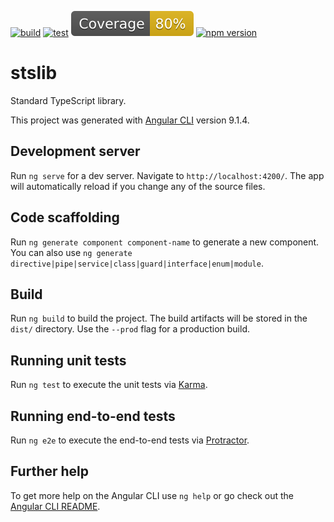 [![build](https://github.com/demyanets/stslib/workflows/build/badge.svg)](https://github.com/demyanets/stslib/actions?query=workflow%3Abuild)
[![test](https://github.com/demyanets/stslib/workflows/test/badge.svg)](https://github.com/demyanets/stslib/actions?query=workflow%3Atest)
![coverage](badges/coverage.svg)
[![npm version](https://badge.fury.io/js/stslib.svg)](https://www.npmjs.com/package/stslib)

# stslib
Standard TypeScript library.

This project was generated with [Angular CLI](https://github.com/angular/angular-cli) version 9.1.4.

## Development server

Run `ng serve` for a dev server. Navigate to `http://localhost:4200/`. The app will automatically reload if you change any of the source files.

## Code scaffolding

Run `ng generate component component-name` to generate a new component. You can also use `ng generate directive|pipe|service|class|guard|interface|enum|module`.

## Build

Run `ng build` to build the project. The build artifacts will be stored in the `dist/` directory. Use the `--prod` flag for a production build.

## Running unit tests

Run `ng test` to execute the unit tests via [Karma](https://karma-runner.github.io).

## Running end-to-end tests

Run `ng e2e` to execute the end-to-end tests via [Protractor](http://www.protractortest.org/).

## Further help

To get more help on the Angular CLI use `ng help` or go check out the [Angular CLI README](https://github.com/angular/angular-cli/blob/master/README.md).
